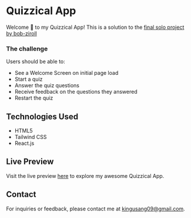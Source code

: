 # Quizzical App 

Welcome 🤗 to my Quizzical App! This is a solution to the [final solo project by bob-ziroll](https://youtu.be/bMknfKXIFA8) 

### The challenge

Users should be able to:

- See a Welcome Screen on initial page load
- Start a quiz
- Answer the quiz questions
- Receive feedback on the questions they answered
- Restart the quiz 

## Technologies Used

- HTML5
- Tailwind CSS 
- React.js 

## Live Preview

Visit the live preview [here](https://quizzical-app-ruby.vercel.app/) to explore my awesome Quizzical App.

## Contact

For inquiries or feedback, please contact me at [kingusang09@gmail.com](mailto:kingusang09@gmail.com).
